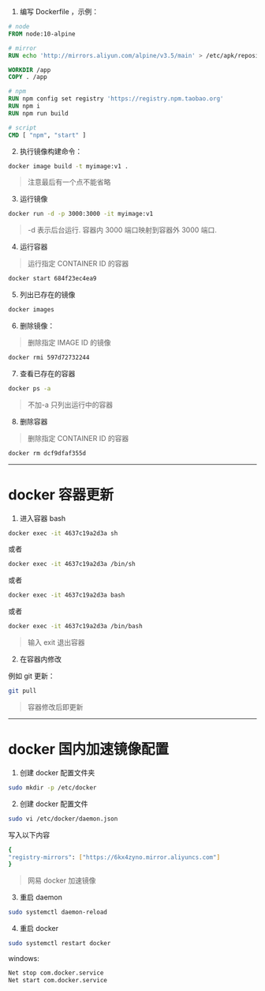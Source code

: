 1. 编写 Dockerfile ，示例：

```dockerfile
# node
FROM node:10-alpine

# mirror
RUN echo 'http://mirrors.aliyun.com/alpine/v3.5/main' > /etc/apk/repositories

WORKDIR /app
COPY . /app

# npm
RUN npm config set registry 'https://registry.npm.taobao.org'
RUN npm i
RUN npm run build

# script
CMD [ "npm", "start" ]
```

2. 执行镜像构建命令：

```bash
docker image build -t myimage:v1 .
```

> 注意最后有一个点不能省略

3. 运行镜像

```bash
docker run -d -p 3000:3000 -it myimage:v1
```

> -d 表示后台运行. 容器内 3000 端口映射到容器外 3000 端口.

4. 运行容器

> 运行指定 CONTAINER ID 的容器

```bash
docker start 684f23ec4ea9
```

5. 列出已存在的镜像

```bash
docker images
```

6. 删除镜像：

> 删除指定 IMAGE ID 的镜像

```bash
docker rmi 597d72732244
```

7. 查看已存在的容器

```bash
docker ps -a
```

> 不加-a 只列出运行中的容器

8. 删除容器

> 删除指定 CONTAINER ID 的容器

```bash
docker rm dcf9dfaf355d
```

---

# docker 容器更新

1. 进入容器 bash

```bash
docker exec -it 4637c19a2d3a sh
```

或者

```bash
docker exec -it 4637c19a2d3a /bin/sh
```

或者

```bash
docker exec -it 4637c19a2d3a bash
```

或者

```bash
docker exec -it 4637c19a2d3a /bin/bash
```

> 输入 exit 退出容器

2. 在容器内修改

例如 git 更新：

```bash
git pull
```

> 容器修改后即更新

---

# docker 国内加速镜像配置

1. 创建 docker 配置文件夹

```bash
sudo mkdir -p /etc/docker
```

2. 创建 docker 配置文件

```bash
sudo vi /etc/docker/daemon.json
```

写入以下内容

```bash
{
"registry-mirrors": ["https://6kx4zyno.mirror.aliyuncs.com"]
}
```

> 网易 docker 加速镜像

3. 重启 daemon

```bash
sudo systemctl daemon-reload
```

4. 重启 docker

```bash
sudo systemctl restart docker
```

windows:

```bash
Net stop com.docker.service
Net start com.docker.service
```
